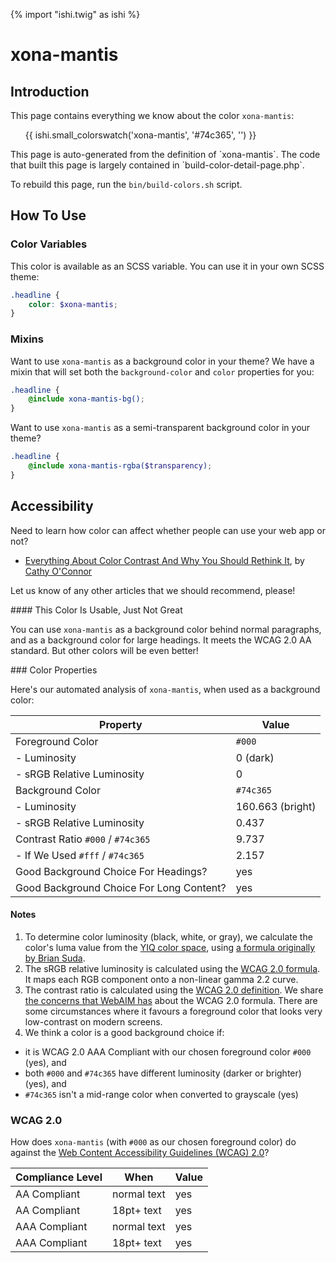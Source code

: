 {% import "ishi.twig" as ishi %}
# xona-mantis

## Introduction

This page contains everything we know about the color `xona-mantis`:

<div class="grid">
    <div class="cell">
        <div class="swatch">
            <ul>
                {{ ishi.small_colorswatch('xona-mantis', '#74c365', '') }}
            </ul>
        </div>
    </div>
</div>

<div class="callout attention" markdown="1">
This page is auto-generated from the definition of `xona-mantis`. The code that built this page is largely contained in `build-color-detail-page.php`.

To rebuild this page, run the `bin/build-colors.sh` script.
</div>

## How To Use

### Color Variables

This color is available as an SCSS variable. You can use it in your own SCSS theme:

```scss
.headline {
    color: $xona-mantis;
}
```

### Mixins

Want to use `xona-mantis` as a background color in your theme? We have a mixin that will set both the `background-color` and `color` properties for you:

```scss
.headline {
    @include xona-mantis-bg();
}
```

Want to use `xona-mantis` as a semi-transparent background color in your theme?

```scss
.headline {
    @include xona-mantis-rgba($transparency);
}
```

## Accessibility

Need to learn how color can affect whether people can use your web app or not?

* [Everything About Color Contrast And Why You Should Rethink It](https://www.smashingmagazine.com/2014/10/color-contrast-tips-and-tools-for-accessibility/), by [Cathy O'Connor](http://www.twitter.com/cagocon)

Let us know of any other articles that we should recommend, please!
<div class="callout warning" markdown="1">
#### This Color Is Usable, Just Not Great

You can use `xona-mantis` as a background color behind normal paragraphs, and as a background color for large headings. It meets the WCAG 2.0 AA standard. But other colors will be even better!
</div>
### Color Properties

Here's our automated analysis of `xona-mantis`, when used as a background color:

Property | Value
---------|------
Foreground Color | `#000`
- Luminosity | 0 (dark)
- sRGB Relative Luminosity | 0
Background Color | `#74c365`
- Luminosity | 160.663 (bright)
- sRGB Relative Luminosity | 0.437
Contrast Ratio `#000` / `#74c365` | 9.737
- If We Used `#fff` / `#74c365` | 2.157
Good Background Choice For Headings? | yes
Good Background Choice For Long Content? | yes

#### Notes

1. To determine color luminosity (black, white, or gray), we calculate the color's luma value from the [YIQ color space](https://en.wikipedia.org/wiki/YIQ), using [a formula originally by Brian Suda](https://24ways.org/2010/calculating-color-contrast/).
1. The sRGB relative luminosity is calculated using the [WCAG 2.0 formula](https://www.w3.org/TR/WCAG20/#relativeluminancedef). It maps each RGB component onto a non-linear gamma 2.2 curve.
1. The contrast ratio is calculated using the [WCAG 2.0 definition](https://www.w3.org/TR/2008/REC-WCAG20-20081211/#contrast-ratiodef). We share [the concerns that WebAIM has](http://webaim.org/blog/wcag-2-1-feedback/) about the WCAG 2.0 formula. There are some circumstances where it favours a foreground color that looks very low-contrast on modern screens.
1. We think a color is a good background choice if:
  - it is WCAG 2.0 AAA Compliant with our chosen foreground color `#000` (yes), and
  - both `#000` and `#74c365` have different luminosity (darker or brighter) (yes), and
  - `#74c365` isn't a mid-range color when converted to grayscale (yes)

### WCAG 2.0

How does `xona-mantis` (with `#000` as our chosen foreground color) do against the [Web Content Accessibility Guidelines (WCAG) 2.0](https://www.w3.org/TR/WCAG20/)?

Compliance Level | When | Value
-----------------|------|------
AA Compliant | normal text | yes
AA Compliant | 18pt+ text | yes
AAA Compliant | normal text | yes
AAA Compliant | 18pt+ text | yes
